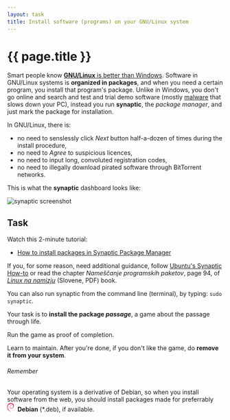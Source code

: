 ```yaml
---
layout: task
title: Install software (programs) on your GNU/Linux system
---
```

{{ page.title }}
================

Smart people know [**GNU/Linux** is better than Windows](http://whylinuxisbetter.net/).
Software in GNU/Linux systems is **organized in packages**, and when you
need a certain program, you install that program's package.  Unlike in
Windows, you don't go online and search and test and trial demo software
(mostly [malware](http://en.wikipedia.org/wiki/Malware) that slows down your PC), instead you run **synaptic**,
the _package manager_, and just mark the package for installation.

In GNU/Linux, there is:

* no need to senslessly click _Next_ button half-a-dozen of times during the install procedure,
* no need to _Agree_ to suspicious licences,
* no need to input long, convoluted registration codes,
* no need to illegally download pirated software through BitTorrent networks.

This is what the **synaptic** dashboard looks like:

![synaptic screenshot](http://upload.wikimedia.org/wikipedia/commons/9/93/Synaptic-screenshot.png)

Task
----
Watch this 2-minute tutorial:

* [How to install packages in Synaptic Package Manager](http://www.youtube.com/watch?v=vQgOxpG8vLY)

If you, for some reason, need additional guidance, follow
[Ubuntu's Synaptic How-to](https://help.ubuntu.com/community/SynapticHowto) or
read the chapter _Nameščanje programskih paketov_, page 94, of
[_Linux na namizju_](http://dk.fdv.uni-lj.si/ek/pdfs/ek_kovacic_2010_Linux_na_namizju.pdf) (Slovene, PDF) book.

You can also run synaptic from the command line (terminal),
by typing: `sudo synaptic`.

Your task is to **install the package _passage_**, a game about the passage through life.

Run the game as proof of completion.

Learn to maintain. After you're done, if you don't like the game, do **remove it from your system**.

###### Remember ######
Your operating system is a derivative of Debian, so when you install software from the web, 
you should install packages made for preferrably 
![debian logo](https://github.com/CoderDojoSI/ideas/raw/master/tasks/resources/debian-logo-icon.png) **Debian** (*.deb), if available.
